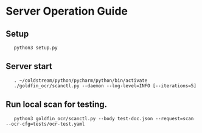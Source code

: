 # Server Operation Guide

## Setup

```shell
   python3 setup.py 
```

## Server start 
```shell
   . ~/coldstream/python/pycharm/python/bin/activate
   ./goldfin_ocr/scanctl.py --daemon --log-level=INFO [--iterations=5]
```

## Run local scan for testing. 
```shell
   python3 goldfin_ocr/scanctl.py --body test-doc.json --request=scan --ocr-cfg=tests/ocr-test.yaml
```
